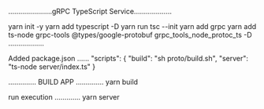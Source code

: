 ......................gRPC TypeScript Service...................

yarn init -y
yarn add typescript -D
yarn run tsc --init
yarn add grpc
yarn add ts-node grpc-tools @types/google-protobuf grpc_tools_node_protoc_ts -D
..................

Added package.json
......
  "scripts": {
    "build": "sh proto/build.sh",
    "server": "ts-node server/index.ts"
  }
  
..............
BUILD  APP
..............
yarn build


run execution
.............
yarn server
